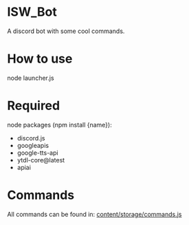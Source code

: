 # ISW_Bot
A discord bot with some cool commands.

# How to use
node launcher.js

# Required
node packages (npm install {name}):
  - discord.js
  - googleapis
  - google-tts-api
  - ytdl-core@latest
  - apiai
  
# Commands
All commands can be found in: [content/storage/commands.js](content/storage/commands.js)
